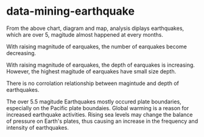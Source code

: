 # data-mining-earthquake

From the above chart, diagram and map, analysis diplays earthquakes, which are over 5, magitude almost happened at every months.

With raising magnitude of earquakes, the number of earquakes become decreasing.

With raising magnitude of earquakes, the depth of earquakes is increasing. However, the highest magitude of earquakes have small size depth.

There is no corrolation relationship between magintude and depth of earthquakes.

The over 5.5 magitude Earthquakes mostly occured plate boundaries, especially on the Pacific plate boundaies. Global warming is a reason for increased earthquake activities. Rising sea levels may change the balance of pressure on Earth's plates, thus causing an increase in the frequency and intensity of earthquakes.
